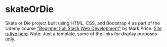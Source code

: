 # skateOrDie
Skate or Die project built using HTML, CSS, and Bootstrap 4 as part of the Udemy course <a href="https://www.udemy.com/ultimate-web">"Beginner Full Stack Web Development"</a> by Mark Price. <a href="https://westonludeke.github.io/skateOrDie/">Site is live here</a>. Note: Just a template, some of the links for display purposes only.
